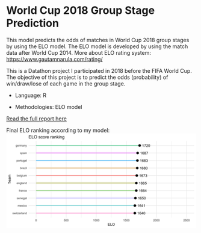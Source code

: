 # World Cup 2018 Group Stage Prediction
This model predicts the odds of matches in World Cup 2018 group stages by using the ELO model. The ELO model is developed by using the match data after World Cup 2014.
More about ELO rating system: https://www.gautamnarula.com/rating/


This is a Datathon project I participated in 2018 before the FIFA World Cup. The objective of this project is to predict the odds (probability) of win/draw/lose of each game in the group stage. 


- Language: R

- Methodologies: ELO model

[Read the full report here](https://nbviewer.jupyter.org/gist/tommy539/60595e205ee03594042d654ab79a7994)


Final ELO ranking according to my model:
![text](https://github.com/tommy539/Data-Science-Project/blob/master/World%20Cup%202018%20prediction/ELO.png "ELO ranking")
